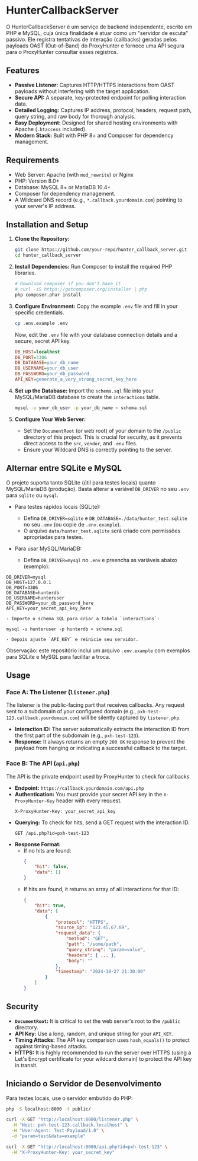 # HunterCallbackServer

O HunterCallbackServer é um serviço de backend independente, escrito em PHP e MySQL, cuja única finalidade é atuar como um "servidor de escuta" passivo. Ele registra tentativas de interação (callbacks) geradas pelos payloads OAST (Out-of-Band) do ProxyHunter e fornece uma API segura para o ProxyHunter consultar esses registros.

## Features

- **Passive Listener:** Captures HTTP/HTTPS interactions from OAST payloads without interfering with the target application.
- **Secure API:** A separate, key-protected endpoint for polling interaction data.
- **Detailed Logging:** Captures IP address, protocol, headers, request path, query string, and raw body for thorough analysis.
- **Easy Deployment:** Designed for shared hosting environments with Apache (`.htaccess` included).
- **Modern Stack:** Built with PHP 8+ and Composer for dependency management.

## Requirements

- Web Server: Apache (with `mod_rewrite`) or Nginx
- PHP: Version 8.0+
- Database: MySQL 8+ or MariaDB 10.4+
- Composer for dependency management.
- A Wildcard DNS record (e.g., `*.callback.yourdomain.com`) pointing to your server's IP address.

## Installation and Setup

1.  **Clone the Repository:**
    ```bash
    git clone https://github.com/your-repo/hunter_callback_server.git
    cd hunter_callback_server
    ```

2.  **Install Dependencies:**
    Run Composer to install the required PHP libraries.
    ```bash
    # Download composer if you don't have it
    # curl -sS https://getcomposer.org/installer | php
    php composer.phar install
    ```

3.  **Configure Environment:**
    Copy the example `.env` file and fill in your specific credentials.
    ```bash
    cp .env.example .env
    ```
    Now, edit the `.env` file with your database connection details and a secure, secret API key.
    ```ini
    DB_HOST=localhost
    DB_PORT=3306
    DB_DATABASE=your_db_name
    DB_USERNAME=your_db_user
    DB_PASSWORD=your_db_password
    API_KEY=generate_a_very_strong_secret_key_here
    ```

4.  **Set up the Database:**
    Import the `schema.sql` file into your MySQL/MariaDB database to create the `interactions` table.
    ```bash
    mysql -u your_db_user -p your_db_name < schema.sql
    ```

5.  **Configure Your Web Server:**
    -   Set the `DocumentRoot` (or web root) of your domain to the `/public` directory of this project. This is crucial for security, as it prevents direct access to the `src`, `vendor`, and `.env` files.
    -   Ensure your Wildcard DNS is correctly pointing to the server.

## Alternar entre SQLite e MySQL

O projeto suporta tanto SQLite (útil para testes locais) quanto MySQL/MariaDB (produção). Basta alterar a variável `DB_DRIVER` no seu `.env` para `sqlite` ou `mysql`.

- Para testes rápidos locais (SQLite):
    - Defina `DB_DRIVER=sqlite` e `DB_DATABASE=./data/hunter_test.sqlite` no seu `.env` (ou copie de `.env.example`).
    - O arquivo `data/hunter_test.sqlite` será criado com permissões apropriadas para testes.

- Para usar MySQL/MariaDB:
    - Defina `DB_DRIVER=mysql` no `.env` e preencha as variáveis abaixo (exemplo):

```
DB_DRIVER=mysql
DB_HOST=127.0.0.1
DB_PORT=3306
DB_DATABASE=hunterdb
DB_USERNAME=hunteruser
DB_PASSWORD=your_db_password_here
API_KEY=your_secret_api_key_here
```

    - Importe o schema SQL para criar a tabela `interactions`:

```
mysql -u hunteruser -p hunterdb < schema.sql
```

    - Depois ajuste `API_KEY` e reinicie seu servidor.

Observação: este repositório inclui um arquivo `.env.example` com exemplos para SQLite e MySQL para facilitar a troca.

## Usage

### Face A: The Listener (`listener.php`)

The listener is the public-facing part that receives callbacks. Any request sent to a subdomain of your configured domain (e.g., `pxh-test-123.callback.yourdomain.com`) will be silently captured by `listener.php`.

-   **Interaction ID:** The server automatically extracts the interaction ID from the first part of the subdomain (e.g., `pxh-test-123`).
-   **Response:** It always returns an empty `200 OK` response to prevent the payload from hanging or indicating a successful callback to the target.

### Face B: The API (`api.php`)

The API is the private endpoint used by ProxyHunter to check for callbacks.

-   **Endpoint:** `https://callback.yourdomain.com/api.php`
-   **Authentication:** You must provide your secret API key in the `X-ProxyHunter-Key` header with every request.
    ```
    X-ProxyHunter-Key: your_secret_api_key
    ```
-   **Querying:** To check for hits, send a GET request with the interaction ID.
    ```
    GET /api.php?id=pxh-test-123
    ```
-   **Response Format:**
    -   If no hits are found:
        ```json
        {
            "hit": false,
            "data": []
        }
        ```
    -   If hits are found, it returns an array of all interactions for that ID:
        ```json
        {
            "hit": true,
            "data": [
                {
                    "protocol": "HTTPS",
                    "source_ip": "123.45.67.89",
                    "request_data": {
                        "method": "GET",
                        "path": "/some/path",
                        "query_string": "param=value",
                        "headers": { ... },
                        "body": ""
                    },
                    "timestamp": "2024-10-27 21:30:00"
                }
            ]
        }
        ```

## Security

-   **`DocumentRoot`:** It is critical to set the web server's root to the `/public` directory.
-   **API Key:** Use a long, random, and unique string for your `API_KEY`.
-   **Timing Attacks:** The API key comparison uses `hash_equals()` to protect against timing-based attacks.
-   **HTTPS:** It is highly recommended to run the server over HTTPS (using a Let's Encrypt certificate for your wildcard domain) to protect the API key in transit.

## Iniciando o Servidor de Desenvolvimento

Para testes locais, use o servidor embutido do PHP:

```bash
php -S localhost:8000 -t public/

curl -X GET "http://localhost:8000/listener.php" \
  -H "Host: pxh-test-123.callback.localhost" \
  -H "User-Agent: Test-Payload/1.0" \
  -d "param=test&data=example"

curl -X GET "http://localhost:8000/api.php?id=pxh-test-123" \
  -H "X-ProxyHunter-Key: your_secret_key"
```

